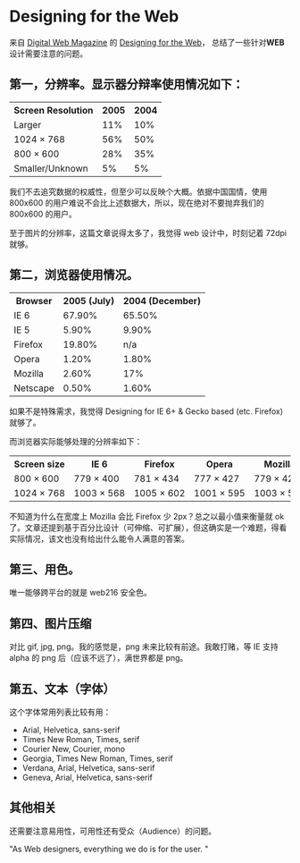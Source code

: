# Designing for the Web

来自 [Digital Web Magazine][0] 的 [Designing for the Web][1]， 总结了一些针对**WEB**设计需要注意的问题。

## 第一，分辨率。显示器分辩率使用情况如下：

<table>
<tbody>
<tr>
<th>Screen Resolution</th>
<th>2005</th>
<th>2004</th>
</tr>
<tr>
<td>Larger</td>
<td>11%</td>
<td>10%</td>
</tr>
<tr>
<td>1024&nbsp;×&nbsp;768</td>
<td>56%</td>
<td>50%</td>
</tr>
<tr>
<td>800&nbsp;×&nbsp;600</td>
<td>28%</td>
<td>35%</td>
</tr>
<tr>
<td>Smaller/Unknown</td>
<td>5%</td>
<td>5%</td>
</tr>
</tbody>
</table>

我们不去追究数据的权威性，但至少可以反映个大概。依据中国国情，使用 800x600 的用户难说不会比上述数据大，所以，现在绝对不要抛弃我们的 800x600 的用户。

至于图片的分辨率，这篇文章说得太多了，我觉得 web 设计中，时刻记着 72dpi 就够。

## 第二，浏览器使用情况。

<table>
<tbody>
<tr>
<th>Browser</th>
<th>2005 (July)</th>
<th>2004 (December)</th>
</tr>
<tr>
<td>IE 6</td>
<td>67.90%</td>
<td>65.50%</td>
</tr>
<tr>
<td>IE 5</td>
<td>5.90%</td>
<td>9.90%</td>
</tr>
<tr>
<td>Firefox</td>
<td>19.80%</td>
<td>n/a</td>
</tr>
<tr>
<td>Opera</td>
<td>1.20%</td>
<td>1.80%</td>
</tr>
<tr>
<td>Mozilla</td>
<td>2.60%</td>
<td>17%</td>
</tr>
<tr>
<td>Netscape</td>
<td>0.50%</td>
<td>1.60%</td>
</tr>
</tbody>
</table>

如果不是特殊需求，我觉得 Designing for IE 6+ & Gecko based (etc. Firefox)就够了。

而浏览器实际能够处理的分辨率如下：

<table>
<tbody>
<tr>
<th>Screen size</th>
<th>IE 6</th>
<th>Firefox</th>
<th>Opera</th>
<th>Mozilla</th>
<th>Netscape</th>
</tr>
<tr>
<td>800&nbsp;×&nbsp;600</td>
<td>779&nbsp;×&nbsp;400</td>
<td>781&nbsp;×&nbsp;434</td>
<td>777&nbsp;×&nbsp;427</td>
<td>779&nbsp;×&nbsp;420</td>
<td>781&nbsp;×&nbsp;389</td>
</tr>
<tr>
<td>1024&nbsp;×&nbsp;768</td>
<td>1003&nbsp;×&nbsp;568</td>
<td>1005&nbsp;×&nbsp;602</td>
<td>1001&nbsp;×&nbsp;595</td>
<td>1003&nbsp;×&nbsp;588</td>
<td>1005&nbsp;×&nbsp;557</td>
</tr>
</tbody>
</table>

不知道为什么在宽度上 Mozilla 会比 Firefox 少 2px？总之以最小值来衡量就 ok 了。文章还提到基于百分比设计（可伸缩、可扩展），但这确实是一个难题，得看实际情况，该文也没有给出什么能令人满意的答案。

## 第三、用色。

唯一能够跨平台的就是 web216 安全色。

## 第四、图片压缩

对比 gif, jpg, png。我的感觉是，png 未来比较有前途。我敢打赌，等 IE 支持 alpha 的 png 后（应该不远了），满世界都是 png。

## 第五、文本（字体）

这个字体常用列表比较有用：

- Arial, Helvetica, sans-serif
- Times New Roman, Times, serif
- Courier New, Courier, mono
- Georgia, Times New Roman, Times, serif
- Verdana, Arial, Helvetica, sans-serif
- Geneva, Arial, Helvetica, sans-serif

## 其他相关

还需要注意易用性，可用性还有受众（Audience）的问题。

"As Web designers, everything we do is for the user. "

[0]: http://www.digital-web.com/
[1]: http://www.digital-web.com/articles/designing_for_the_web/

